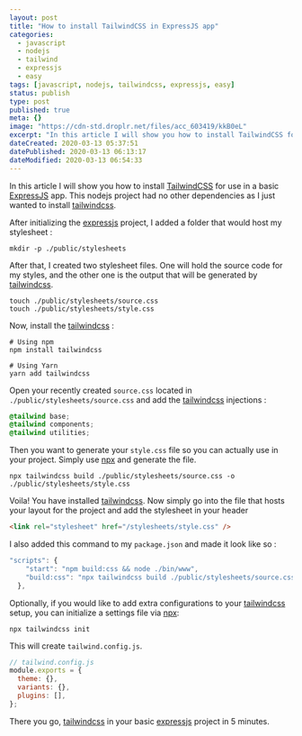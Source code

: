 ```yaml
---
layout: post
title: "How to install TailwindCSS in ExpressJS app"
categories:
  - javascript
  - nodejs
  - tailwind
  - expressjs
  - easy
tags: [javascript, nodejs, tailwindcss, expressjs, easy]
status: publish
type: post
published: true
meta: {}
image: "https://cdn-std.droplr.net/files/acc_603419/kkB0eL"
excerpt: "In this article I will show you how to install TailwindCSS for use in a basic ExpressJS app"
dateCreated: 2020-03-13 05:37:51
datePublished: 2020-03-13 06:13:17
dateModified: 2020-03-13 06:54:33
---
```


In this article I will show you how to install [TailwindCSS](https://tailwindcss.com/docs/installation/) for use in a basic [ExpressJS](http://expressjs.com/) app. This nodejs project had no other dependencies as I just wanted to install [tailwindcss].

After initializing the [expressjs] project, I added a folder that would host my stylesheet :

```shell
mkdir -p ./public/stylesheets
```

After that, I created two stylesheet files. One will hold the source code for my styles, and the other one is the output that will be generated by [tailwindcss].

```shell
touch ./public/stylesheets/source.css
touch ./public/stylesheets/style.css
```

Now, install the [tailwindcss] :

```shell
# Using npm
npm install tailwindcss

# Using Yarn
yarn add tailwindcss
```

Open your recently created `source.css` located in `./public/stylesheets/source.css` and add the [tailwindcss] injections :

```css
@tailwind base;
@tailwind components;
@tailwind utilities;
```

Then you want to generate your `style.css` file so you can actually use in your project. Simply use [npx] and generate the file.

```shell
npx tailwindcss build ./public/stylesheets/source.css -o ./public/stylesheets/style.css
```

Voila! You have installed [tailwindcss]. Now simply go into the file that hosts your layout for the project and add the stylesheet in your header

```html
<link rel="stylesheet" href="/stylesheets/style.css" />
```

I also added this command to my `package.json` and made it look like so :

```js
"scripts": {
    "start": "npm build:css && node ./bin/www",
    "build:css": "npx tailwindcss build ./public/stylesheets/source.css -o ./public/stylesheets/style.css"
  },
```

Optionally, if you would like to add extra configurations to your [tailwindcss] setup, you can initialize a settings file via [npx]:

```shell
npx tailwindcss init
```

This will create `tailwind.config.js`.

```js
// tailwind.config.js
module.exports = {
  theme: {},
  variants: {},
  plugins: [],
};
```

There you go, [tailwindcss] in your basic [expressjs] project in 5 minutes.

[expressjs]: http://expressjs.com/
[tailwindcss]: https://tailwindcss.com/docs/installation/
[npx]: https://www.npmjs.com/package/npx
